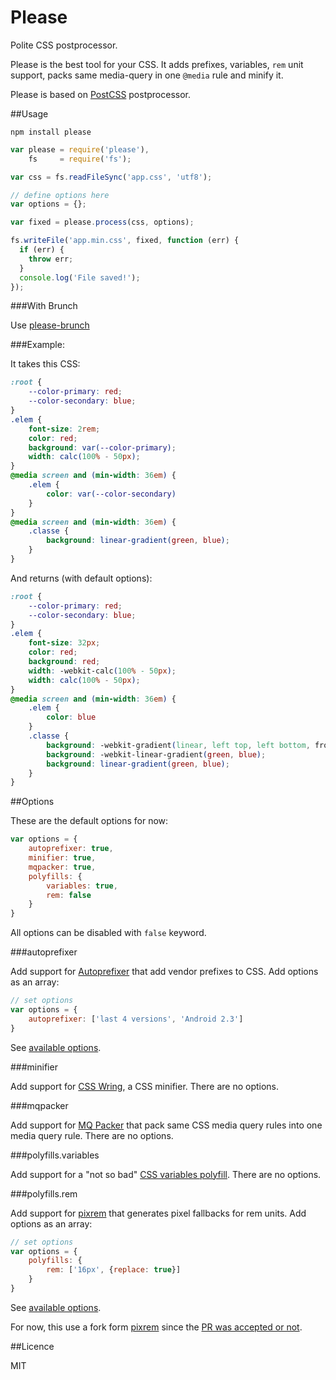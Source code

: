 Please
======

Polite CSS postprocessor.

Please is the best tool for your CSS. It adds prefixes, variables, `rem` unit support, packs same media-query in one `@media` rule and minify it.

Please is based on [PostCSS](https://github.com/ai/postcss) postprocessor.


##Usage

	npm install please

```javascript
var please = require('please'),
	fs     = require('fs');

var css = fs.readFileSync('app.css', 'utf8');

// define options here
var options = {};

var fixed = please.process(css, options);

fs.writeFile('app.min.css', fixed, function (err) {
  if (err) {
    throw err;
  }
  console.log('File saved!');
});
```

###With Brunch

Use [please-brunch](https://github.com/iamvdo/please-brunch)

###Example:

It takes this CSS:

```css
:root {
	--color-primary: red;
	--color-secondary: blue;
}
.elem {
	font-size: 2rem;
	color: red;
	background: var(--color-primary);
	width: calc(100% - 50px);
}
@media screen and (min-width: 36em) {
	.elem {
		color: var(--color-secondary)
	}
}
@media screen and (min-width: 36em) {
	.classe {
		background: linear-gradient(green, blue);
	}
}
```

And returns (with default options):

```css
:root {
	--color-primary: red;
	--color-secondary: blue;
}
.elem {
	font-size: 32px;
	color: red;
	background: red;
	width: -webkit-calc(100% - 50px);
	width: calc(100% - 50px);
}
@media screen and (min-width: 36em) {
	.elem {
		color: blue
	}
	.classe {
		background: -webkit-gradient(linear, left top, left bottom, from(green), to(blue));
		background: -webkit-linear-gradient(green, blue);
		background: linear-gradient(green, blue);
	}
}
```

##Options

These are the default options for now:

```javascript
var options = {
	autoprefixer: true,
	minifier: true,
	mqpacker: true,
	polyfills: {
		variables: true,
		rem: false
	}
}
```

All options can be disabled with `false` keyword.

###autoprefixer

Add support for [Autoprefixer](https://github.com/ai/autoprefixer) that add vendor prefixes to CSS. Add options as an array:

```javascript
// set options
var options = {
	autoprefixer: ['last 4 versions', 'Android 2.3']
}
```

See [available options](https://github.com/ai/autoprefixer#browsers).

###minifier

Add support for [CSS Wring](https://github.com/hail2u/node-csswring), a CSS minifier. There are no options.

###mqpacker

Add support for [MQ Packer](https://github.com/hail2u/node-css-mqpacker) that pack same CSS media query rules into one media query rule. There are no options.

###polyfills.variables

Add support for a "not so bad" [CSS variables polyfill](https://github.com/iamvdo/postcss-vars). There are no options.

###polyfills.rem

Add support for [pixrem](https://github.com/iamvdo/node-pixrem) that generates pixel fallbacks for rem units. Add options as an array:

```javascript
// set options
var options = {
	polyfills: {
		rem: ['16px', {replace: true}]
	}
}
```

See [available options](https://github.com/iamvdo/node-pixrem#parameters).

For now, this use a fork form [pixrem](https://github.com/robwierzbowski/node-pixrem) since the [PR was accepted or not](https://github.com/robwierzbowski/node-pixrem/pull/10).

##Licence

MIT
